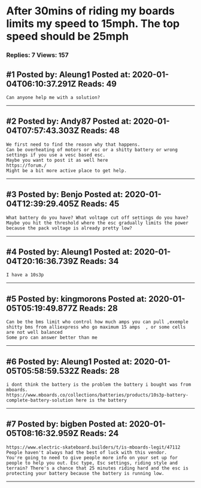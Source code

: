 # After 30mins of riding my boards limits my speed to 15mph. The top speed should be 25mph

### Replies: 7 Views: 157

## \#1 Posted by: Aleung1 Posted at: 2020-01-04T06:10:37.291Z Reads: 49

```
Can anyone help me with a solution?
```

---
## \#2 Posted by: Andy87 Posted at: 2020-01-04T07:57:43.303Z Reads: 48

```
We first need to find the reason why that happens.
Can be overheating of motors or esc or a shitty battery or wrong settings if you use a vesc based esc. 
Maybe you want to post it as well here
https://forum./
Might be a bit more active place to get help.
```

---
## \#3 Posted by: Benjo Posted at: 2020-01-04T12:39:29.405Z Reads: 45

```
What battery do you have? What voltage cut off settings do you have? Maybe you hit the threshold where the esc gradually limits the power because the pack voltage is already pretty low?
```

---
## \#4 Posted by: Aleung1 Posted at: 2020-01-04T20:16:36.739Z Reads: 34

```
I have a 10s3p
```

---
## \#5 Posted by: kingmorons Posted at: 2020-01-05T05:19:49.877Z Reads: 28

```
Can be the bms limit who control how much amps you can pull ,exemple shitty bms from alliexpress who go maximum 15 amps  , or some cells are not well balanced
Some pro can answer better than me
```

---
## \#6 Posted by: Aleung1 Posted at: 2020-01-05T05:58:59.532Z Reads: 28

```
i dont think the battery is the problem the battery i bought was from mboards. 
https://www.mboards.co/collections/batteries/products/10s3p-battery-complete-battery-solution here is the battery
```

---
## \#7 Posted by: bigben Posted at: 2020-01-05T08:16:32.959Z Reads: 24

```
https://www.electric-skateboard.builders/t/is-mboards-legit/47112
People haven't always had the best of luck with this vendor.
You're going to need to give people more info on your set up for people to help you out. Esc type, Esc settings, riding style and terrain? There's a chance that 25 minutes riding hard and the esc is protecting your battery because the battery is running low.
```

---
